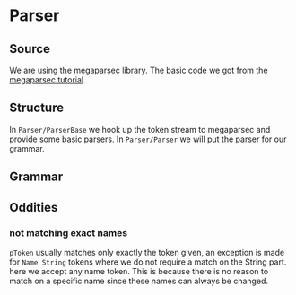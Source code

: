 # Parser

## Source

We are using the [megaparsec](https://hackage.haskell.org/package/megaparsec) library. The basic code we got from the [megaparsec tutorial](https://markkarpov.com/tutorial/megaparsec.html).

## Structure
In `Parser/ParserBase` we hook up the token stream to megaparsec and provide some basic parsers.
In `Parser/Parser` we will put the parser for our grammar.

## Grammar

## Oddities
### not matching exact names
`pToken` usually matches only exactly the token given, an exception is made for `Name String` tokens where we do not require a match on the String part. here we accept any name token. This is because there is no reason to match on a specific name since these names can always be changed. 